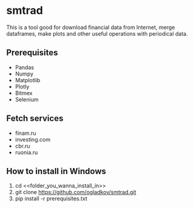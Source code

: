 # smtrad
This is a tool good for download financial data from Internet, merge dataframes, make plots and other useful operations with periodical data.

## Prerequisites
* Pandas
* Numpy
* Matplotlib
* Plotly
* Bitmex
* Selenium

## Fetch services
* finam.ru
* investing.com
* cbr.ru
* ruonia.ru

## How to install in Windows
1. cd <<folder_you_wanna_install_in>>
2. git clone https://github.com/ogladkov/smtrad.git
3. pip install -r prerequisites.txt
